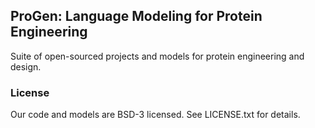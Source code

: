 ## ProGen: Language Modeling for Protein Engineering

Suite of open-sourced projects and models for protein engineering and design.

### License
Our code and models are BSD-3 licensed. See LICENSE.txt for details.
